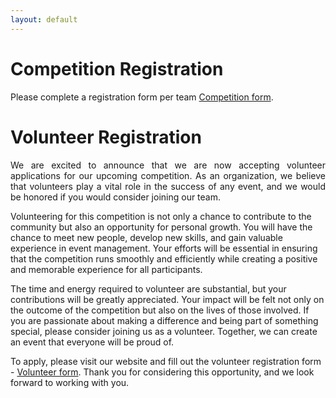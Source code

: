 ```yaml
---
layout: default
---
```


# Competition Registration
Please complete a registration form per team [Competition form](https://forms.gle/djF4kBH4wiewnDmA6).

# Volunteer Registration

<p style='text-align: justify;'>
We are excited to announce that we are now accepting volunteer applications for our upcoming competition. As an organization, we believe that volunteers play a vital role in the success of any event, and we would be honored if you would consider joining our team.

Volunteering for this competition is not only a chance to contribute to the community but also an opportunity for personal growth. You will have the chance to meet new people, develop new skills, and gain valuable experience in event management. Your efforts will be essential in ensuring that the competition runs smoothly and efficiently while creating a positive and memorable experience for all participants.

The time and energy required to volunteer are substantial, but your contributions will be greatly appreciated. Your impact will be felt not only on the outcome of the competition but also on the lives of those involved.
If you are passionate about making a difference and being part of something special, please consider joining us as a volunteer. Together, we can create an event that everyone will be proud of. </p>

To apply, please visit our website and fill out the volunteer registration form - [Volunteer form](https://forms.gle/hkMoV1fF6MTajL9A6). Thank you for considering this opportunity, and we look forward to working with you.